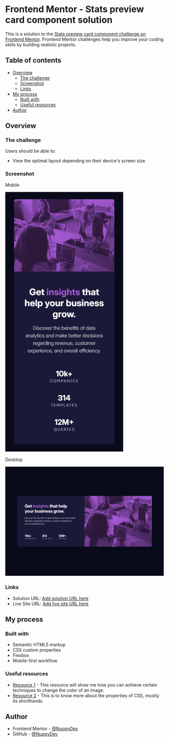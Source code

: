 # Frontend Mentor - Stats preview card component solution

This is a solution to the [Stats preview card component challenge on Frontend Mentor](https://www.frontendmentor.io/challenges/stats-preview-card-component-8JqbgoU62). Frontend Mentor challenges help you improve your coding skills by building realistic projects. 

## Table of contents

- [Overview](#overview)
  - [The challenge](#the-challenge)
  - [Screenshot](#screenshot)
  - [Links](#links)
- [My process](#my-process)
  - [Built with](#built-with)
  - [Useful resources](#useful-resources)
- [Author](#author)

## Overview

### The challenge

Users should be able to:

- View the optimal layout depending on their device's screen size

### Screenshot

Mobile

![](./images/screenshot1.png)

Desktop

![](./images/screenshot.png)

### Links

- Solution URL: [Add solution URL here](https://your-solution-url.com)
- Live Site URL: [Add live site URL here](https://your-live-site-url.com)

## My process

### Built with

- Semantic HTML5 markup
- CSS custom properties
- Flexbox
- Mobile-first workflow


### Useful resources

- [Resource 1](https://catherineisonline.github.io/frontend-mentor-challenge-solutions/) - This resource will show me how you can achieve certain techniques to change the color of an image.
- [Resource 2](https://developer.mozilla.org/es/docs/Web/CSS) - This is to know more about the properties of CSS, mostly its shorthands.


## Author

- Frontend Mentor - [@NuppyDev](https://www.frontendmentor.io/profile/NuppyDev)
- GitHub - [@NuppyDev](https://github.com/NuppyDev)

